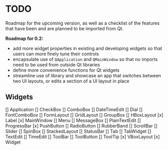# TODO

Roadmap for the upcoming version, as well as a checklist of the features that have been and are
planned to be imported from Qt.


**Roadmap for 0.2:**
* add more widget properties in existing and developing widgets so that users can more finely tune their
controls
* encapsulate use of `QApplication` and `QMainWindow` so that no imports need to be used from outside Qt
libraries
* define more convenience functions for Qt widgets
* streamline use of library and showcase an app that switches between two UI layouts, or edits a section
of a UI layout in place



## Widgets

[] Application
[] CheckBox
[] ComboBox
[] DateTimeEdit
[] Dial
[] FontComboBox
[] FormLayout
[] GridLayout
[] GroupBox
[] HBoxLayout
[x] Label
[x] MainWindow
[] Menu
[] MessageBox
[] PlainTextEdit
[] ProgressBar
[x] PushButton
[] RadioButton
[] RubberBand
[] ScrollBar
[] Slider
[] SpinBox
[] StackedLayout
[] StatusBar
[] Tab
[] TabWidget
[] TextEdit
[] TimeEdit
[] ToolBar
[] ToolButton
[] ToolTip
[x] VBoxLayout
[x] Widget